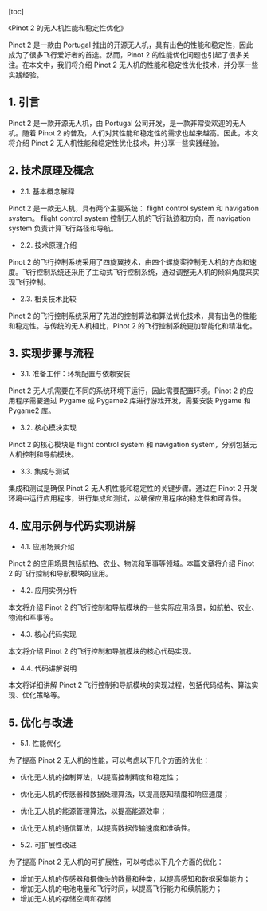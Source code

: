 
[toc]                    
                
                
《Pinot 2 的无人机性能和稳定性优化》

Pinot 2 是一款由 Portugal 推出的开源无人机，具有出色的性能和稳定性，因此成为了很多飞行爱好者的首选。然而，Pinot 2 的性能优化问题也引起了很多关注。在本文中，我们将介绍 Pinot 2 无人机的性能和稳定性优化技术，并分享一些实践经验。

## 1. 引言

Pinot 2 是一款开源无人机，由 Portugal 公司开发，是一款非常受欢迎的无人机。随着 Pinot 2 的普及，人们对其性能和稳定性的需求也越来越高。因此，本文将介绍 Pinot 2 无人机性能和稳定性优化技术，并分享一些实践经验。

## 2. 技术原理及概念

- 2.1. 基本概念解释

Pinot 2 是一款无人机，具有两个主要系统： flight control system 和 navigation system。 flight control system 控制无人机的飞行轨迹和方向，而 navigation system 负责计算飞行路径和导航。

- 2.2. 技术原理介绍

Pinot 2 的飞行控制系统采用了四旋翼技术，由四个螺旋桨控制无人机的方向和速度。飞行控制系统还采用了主动式飞行控制系统，通过调整无人机的倾斜角度来实现飞行控制。

- 2.3. 相关技术比较

Pinot 2 的飞行控制系统采用了先进的控制算法和算法优化技术，具有出色的性能和稳定性。与传统的无人机相比，Pinot 2 的飞行控制系统更加智能化和精准化。

## 3. 实现步骤与流程

- 3.1. 准备工作：环境配置与依赖安装

Pinot 2 无人机需要在不同的系统环境下运行，因此需要配置环境。Pinot 2 的应用程序需要通过 Pygame 或 Pygame2 库进行游戏开发，需要安装 Pygame 和 Pygame2 库。

- 3.2. 核心模块实现

Pinot 2 的核心模块是 flight control system 和 navigation system，分别包括无人机控制和导航模块。

- 3.3. 集成与测试

集成和测试是确保 Pinot 2 无人机性能和稳定性的关键步骤。通过在 Pinot 2 开发环境中运行应用程序，进行集成和测试，以确保应用程序的稳定性和可靠性。

## 4. 应用示例与代码实现讲解

- 4.1. 应用场景介绍

Pinot 2 的应用场景包括航拍、农业、物流和军事等领域。本篇文章将介绍 Pinot 2 的飞行控制和导航模块的应用。

- 4.2. 应用实例分析

本文将介绍 Pinot 2 的飞行控制和导航模块的一些实际应用场景，如航拍、农业、物流和军事等。

- 4.3. 核心代码实现

本文将介绍 Pinot 2 的飞行控制和导航模块的核心代码实现。

- 4.4. 代码讲解说明

本文将详细讲解 Pinot 2 飞行控制和导航模块的实现过程，包括代码结构、算法实现、优化策略等。

## 5. 优化与改进

- 5.1. 性能优化

为了提高 Pinot 2 无人机的性能，可以考虑以下几个方面的优化：

- 优化无人机的控制算法，以提高控制精度和稳定性；
- 优化无人机的传感器和数据处理算法，以提高感知精度和响应速度；
- 优化无人机的能源管理算法，以提高能源效率；
- 优化无人机的通信算法，以提高数据传输速度和准确性。

- 5.2. 可扩展性改进

为了提高 Pinot 2 无人机的可扩展性，可以考虑以下几个方面的优化：

- 增加无人机的传感器和摄像头的数量和种类，以提高感知和数据采集能力；
- 增加无人机的电池电量和飞行时间，以提高飞行能力和续航能力；
- 增加无人机的存储空间和存储


